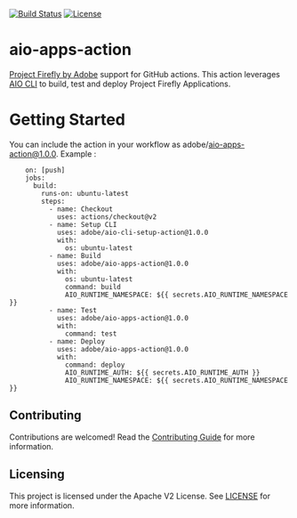 [![Build Status](https://travis-ci.com/adobe/aio-apps-action.svg?branch=master)](https://travis-ci.com/adobe/aio-apps-action)
[![License](https://img.shields.io/badge/License-Apache%202.0-blue.svg)](https://opensource.org/licenses/Apache-2.0)

# aio-apps-action
[Project Firefly by Adobe](https://github.com/AdobeDocs/project-firefly) support for GitHub actions. This action leverages [AIO CLI](https://github.com/adobe/aio-cli) to build, test and deploy Project Firefly Applications.

# Getting Started
You can include the action in your workflow as adobe/aio-apps-action@1.0.0. Example :


```
    on: [push]
    jobs:
      build:
        runs-on: ubuntu-latest
        steps:
          - name: Checkout
            uses: actions/checkout@v2
          - name: Setup CLI
            uses: adobe/aio-cli-setup-action@1.0.0
            with:
              os: ubuntu-latest
          - name: Build
            uses: adobe/aio-apps-action@1.0.0
            with:
              os: ubuntu-latest
              command: build
              AIO_RUNTIME_NAMESPACE: ${{ secrets.AIO_RUNTIME_NAMESPACE }}
          - name: Test
            uses: adobe/aio-apps-action@1.0.0
            with:
              command: test
          - name: Deploy
            uses: adobe/aio-apps-action@1.0.0
            with:
              command: deploy
              AIO_RUNTIME_AUTH: ${{ secrets.AIO_RUNTIME_AUTH }}
              AIO_RUNTIME_NAMESPACE: ${{ secrets.AIO_RUNTIME_NAMESPACE }}
```

 ## Contributing

Contributions are welcomed! Read the [Contributing Guide](./.github/CONTRIBUTING.md) for more information.

## Licensing

This project is licensed under the Apache V2 License. See [LICENSE](LICENSE) for more information.
